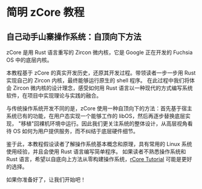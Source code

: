 # 简明 zCore 教程

## 自己动手山寨操作系统：自顶向下方法

zCore 是用 Rust 语言重写的 Zircon 微内核，它是 Google 正在开发的 Fuchsia OS 中的底层内核。

本教程基于 zCore 的真实开发历史，还原其开发过程。带领读者一步一步用 Rust 实现自己的 Zircon 内核，最终能够运行原生的 shell 程序。
在此过程中我们将体会 Zircon 微内核的设计理念，感受如何用 Rust 语言以一种现代的方式编写系统软件，在项目中实现理论与实践的融合。

与传统操作系统开发不同的是，zCore 使用一种自顶向下的方法：首先基于宿主系统已有的功能，在用户态实现一个能够工作的 libOS，然后再逐步替换底层实现，
"移植"回裸机环境中运行。因此我们更关注系统的整体设计，从高层视角看待 OS 如何为用户提供服务，而不纠结于底层硬件细节。

鉴于此，本教程假设读者了解操作系统基本概念和原理，具有常用的 Linux 系统使用经验，并且会使用 Rust 语言编写简单程序。
如果读者不熟悉操作系统和 Rust 语言，希望以自底向上方法从零构建操作系统，[rCore Tutorial] 可能是更好的选择。

如果你准备好了，让我们开始吧！

[rCore Tutorial]: https://rcore-os.github.io/rCore-Tutorial-deploy/
